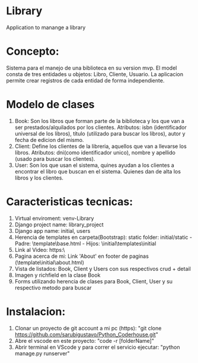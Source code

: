 # Library
Application to manange a library

# Concepto:
Sistema para el manejo de una biblioteca en su version mvp. 
El model consta de tres entidades u objetos: Libro, Cliente, Usuario.
La aplicacion permite crear registros de cada entidad de forma independiente.

# Modelo de clases
1) Book: Son los libros que forman parte de la biblioteca y los que van a ser prestados/alquilados por los clientes. 
    Atributos: isbn (identificador universal de los libros), título (utilizado para buscar los libros), autor y fecha de edicion del mismo.
2) Client: Define los clientes de la libreria, aquellos que van a llevarse los libros.
    Atributos: dni(como identificador unico), nombre y apellido (usado para buscar los clientes).
3) User: Son los que usan el sistema, quines ayudan a los clientes a encontrar el libro que buscan en el sistema. Quienes dan de alta los libros y los clientes.

# Caracteristicas tecnicas:
1) Virtual enviroment: venv-Library
2) Django project name: library_project
3) Django app name: initial, users
4) Herencia de templates en carpeta(Bootstrap): static folder: initial/static - Padre: \template\base.html - Hijos: \initial\templates\initial
5) Link al Video: https:\\
6) Pagina acerca de mi: Link 'About' en footer de paginas (\template\initial\about.html) 
7) Vista de listados: Book, Client y Users con sus respectivos crud + detail
8) Imagen y richfield en la clase Book 
9) Forms utilizando herencia de clases para Book, Client, User  y su respectivo metodo para buscar

# Instalacion:
1) Clonar un proyecto de git account a mi pc (https): "git clone https://github.com/sarubigustavo/Python_Coderhouse.git"
2) Abre el vscode en este proyecto: "code -r [folderName]"
3) Abrir terminal en VScode y para correr el servicio ejecutar: "python manage.py runserver"